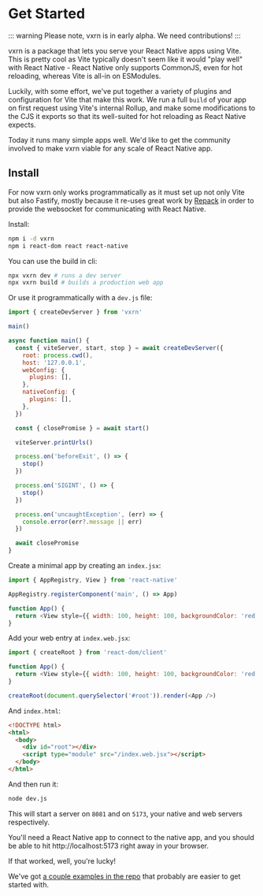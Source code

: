 # Get Started

::: warning
Please note, vxrn is in early alpha. We need contributions!
:::

vxrn is a package that lets you serve your React Native apps using Vite. This is pretty cool as Vite typically doesn't seem like it would "play well" with React Native - React Native only supports CommonJS, even for hot reloading, whereas Vite is all-in on ESModules.

Luckily, with some effort, we've put together a variety of plugins and configuration for Vite that make this work. We run a full `build` of your app on first request using Vite's internal Rollup, and make some modifications to the CJS it exports so that its well-suited for hot reloading as React Native expects.

Today it runs many simple apps well. We'd like to get the community involved to make vxrn viable for any scale of React Native app.

## Install

For now vxrn only works programmatically as it must set up not only Vite but also Fastify, mostly because it re-uses great work by [Repack](https://re-pack.netlify.app/) in order to provide the websocket for communicating with React Native.

Install:

```bash
npm i -d vxrn
npm i react-dom react react-native
```

You can use the build in cli:

```bash
npx vxrn dev # runs a dev server
npx vxrn build # builds a production web app
```

Or use it programmatically with a `dev.js` file:

```js
import { createDevServer } from 'vxrn'

main()

async function main() {
  const { viteServer, start, stop } = await createDevServer({
    root: process.cwd(),
    host: '127.0.0.1',
    webConfig: {
      plugins: [],
    },
    nativeConfig: {
      plugins: [],
    },
  })

  const { closePromise } = await start()

  viteServer.printUrls()

  process.on('beforeExit', () => {
    stop()
  })

  process.on('SIGINT', () => {
    stop()
  })

  process.on('uncaughtException', (err) => {
    console.error(err?.message || err)
  })

  await closePromise
}
```

Create a minimal app by creating an `index.jsx`:

```js
import { AppRegistry, View } from 'react-native'

AppRegistry.registerComponent('main', () => App)

function App() {
  return <View style={{ width: 100, height: 100, backgroundColor: 'red' }} />
}
```

Add your web entry at `index.web.jsx`:

```js
import { createRoot } from 'react-dom/client'

function App() {
  return <View style={{ width: 100, height: 100, backgroundColor: 'red' }} />
}

createRoot(document.querySelector('#root')).render(<App />)
```

And `index.html`:

```html
<!DOCTYPE html>
<html>
  <body>
    <div id="root"></div>
    <script type="module" src="/index.web.jsx"></script>
  </body>
</html>
```

And then run it:

```bash
node dev.js
```

This will start a server on `8081` and on `5173`, your native and web servers respectively.

You'll need a React Native app to connect to the native app, and you should be able to hit http://localhost:5173 right away in your browser.

If that worked, well, you're lucky!

We've got [a couple examples in the repo](https://github.com/universal-future/vxrn) that probably are easier to get started with.
